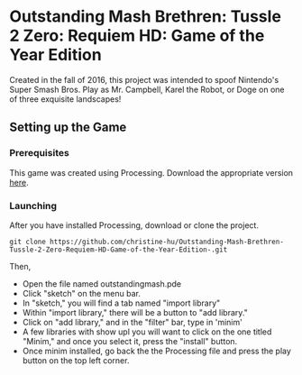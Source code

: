 # Outstanding Mash Brethren: Tussle 2 Zero: Requiem HD: Game of the Year Edition 

Created in the fall of 2016, this project was intended to spoof Nintendo's Super Smash Bros. Play as Mr. Campbell, Karel the Robot, or Doge on one of three exquisite landscapes!

## Setting up the Game

### Prerequisites

This game was created using Processing. Download the appropriate version [here](https://processing.org/download/).

### Launching

After you have installed Processing, download or clone the project. 
```
git clone https://github.com/christine-hu/Outstanding-Mash-Brethren-Tussle-2-Zero-Requiem-HD-Game-of-the-Year-Edition-.git
```
Then, 
* Open the file named outstandingmash.pde
* Click "sketch" on the menu bar. 
* In "sketch," you will find a tab named "import library"
* Within "import library," there will be a button to "add library."
* Click on "add library," and in the "filter" bar, type in 'minim'
* A few libraries with show upl you will want to click on the one titled "Minim," and once you select it, press the "install" button. 
* Once minim installed, go back the the Processing file and press the play button on the top left corner. 
